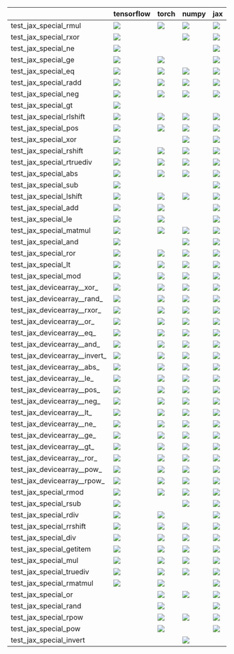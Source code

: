 |                               | tensorflow                                                                                                                                                                             | torch                                                                                                                                                                                                                              | numpy                                                                                                                                                                                                                              | jax                                                                                                                                                                                    |
|:------------------------------|:---------------------------------------------------------------------------------------------------------------------------------------------------------------------------------------|:-----------------------------------------------------------------------------------------------------------------------------------------------------------------------------------------------------------------------------------|:-----------------------------------------------------------------------------------------------------------------------------------------------------------------------------------------------------------------------------------|:---------------------------------------------------------------------------------------------------------------------------------------------------------------------------------------|
| test_jax_special_rmul         | <a href="https://github.com/unifyai/ivy/actions/runs/3673412355/jobs/6210491866" rel="noopener noreferrer" target="_blank"><img src=https://img.shields.io/badge/-success-success></a> | <a href="https://github.com/unifyai/ivy/actions/runs/3705570578/jobs/6279713650" rel="noopener noreferrer" target="_blank"><img src=https://img.shields.io/badge/-success-success></a>                                             | <a href="https://github.com/unifyai/ivy/actions/runs/3705570578/jobs/6279701411" rel="noopener noreferrer" target="_blank"><img src=https://img.shields.io/badge/-success-success></a>                                             | <a href="null" rel="noopener noreferrer" target="_blank"><img src=https://img.shields.io/badge/-success-success></a>                                                                   |
| test_jax_special_rxor         | <a href="null" rel="noopener noreferrer" target="_blank"><img src=https://img.shields.io/badge/-failure-red></a>                                                                       |                                                                                                                                                                                                                                    | <a href="https://github.com/unifyai/ivy/actions/runs/3665054066/jobs/6195889611" rel="noopener noreferrer" target="_blank"><img src=https://img.shields.io/badge/-failure-red></a>                                                 | <a href="https://github.com/unifyai/ivy/actions/runs/3665054066/jobs/6195896617" rel="noopener noreferrer" target="_blank"><img src=https://img.shields.io/badge/-failure-red></a>     |
| test_jax_special_ne           | <a href="https://github.com/unifyai/ivy/actions/runs/3665034284/jobs/6195878457" rel="noopener noreferrer" target="_blank"><img src=https://img.shields.io/badge/-failure-red></a>     |                                                                                                                                                                                                                                    |                                                                                                                                                                                                                                    | <a href="https://github.com/unifyai/ivy/actions/runs/3665034284/jobs/6195872741" rel="noopener noreferrer" target="_blank"><img src=https://img.shields.io/badge/-failure-red></a>     |
| test_jax_special_ge           | <a href="null" rel="noopener noreferrer" target="_blank"><img src=https://img.shields.io/badge/-failure-red></a>                                                                       | <a href="https://github.com/unifyai/ivy/actions/runs/3665054066/jobs/6195898021" rel="noopener noreferrer" target="_blank"><img src=https://img.shields.io/badge/-failure-red></a>                                                 |                                                                                                                                                                                                                                    | <a href="https://github.com/unifyai/ivy/actions/runs/3665054066/jobs/6195898831" rel="noopener noreferrer" target="_blank"><img src=https://img.shields.io/badge/-failure-red></a>     |
| test_jax_special_eq           | <a href="https://github.com/unifyai/ivy/actions/runs/3665054066/jobs/6195890568" rel="noopener noreferrer" target="_blank"><img src=https://img.shields.io/badge/-failure-red></a>     | <a href="https://github.com/unifyai/ivy/actions/runs/3665054066/jobs/6195895204" rel="noopener noreferrer" target="_blank"><img src=https://img.shields.io/badge/-failure-red></a>                                                 | <a href="https://github.com/unifyai/ivy/actions/runs/3665054066/jobs/6195898831" rel="noopener noreferrer" target="_blank"><img src=https://img.shields.io/badge/-failure-red></a>                                                 | <a href="https://github.com/unifyai/ivy/actions/runs/3665054066/jobs/6195898443" rel="noopener noreferrer" target="_blank"><img src=https://img.shields.io/badge/-failure-red></a>     |
| test_jax_special_radd         | <a href="https://github.com/unifyai/ivy/actions/runs/3705570578/jobs/6279716128" rel="noopener noreferrer" target="_blank"><img src=https://img.shields.io/badge/-success-success></a> | <a href="https://github.com/unifyai/ivy/actions/runs/3705570578/jobs/6279702598" rel="noopener noreferrer" target="_blank"><img src=https://img.shields.io/badge/-success-success></a>                                             | <a href="https://github.com/unifyai/ivy/actions/runs/3673412355/jobs/6210492038" rel="noopener noreferrer" target="_blank"><img src=https://img.shields.io/badge/-success-success></a>                                             | <a href="https://github.com/unifyai/ivy/actions/runs/3705570578/jobs/6279701411" rel="noopener noreferrer" target="_blank"><img src=https://img.shields.io/badge/-success-success></a> |
| test_jax_special_neg          | <a href="https://github.com/unifyai/ivy/actions/runs/3665054066/jobs/6195894153" rel="noopener noreferrer" target="_blank"><img src=https://img.shields.io/badge/-failure-red></a>     | <a href="https://github.com/unifyai/ivy/actions/runs/3665054066/jobs/6195897533" rel="noopener noreferrer" target="_blank"><img src=https://img.shields.io/badge/-failure-red></a>                                                 | <a href="https://github.com/unifyai/ivy/actions/runs/3665034284/jobs/6195870465" rel="noopener noreferrer" target="_blank"><img src=https://img.shields.io/badge/-failure-red></a>                                                 | <a href="https://github.com/unifyai/ivy/actions/runs/3665054066/jobs/6195890875" rel="noopener noreferrer" target="_blank"><img src=https://img.shields.io/badge/-failure-red></a>     |
| test_jax_special_gt           | <a href="https://github.com/unifyai/ivy/actions/runs/3665034284/jobs/6195869679" rel="noopener noreferrer" target="_blank"><img src=https://img.shields.io/badge/-failure-red></a>     |                                                                                                                                                                                                                                    |                                                                                                                                                                                                                                    |                                                                                                                                                                                        |
| test_jax_special_rlshift      | <a href="https://github.com/unifyai/ivy/actions/runs/3673412355/jobs/6210492984" rel="noopener noreferrer" target="_blank"><img src=https://img.shields.io/badge/-success-success></a> | <a href="https://github.com/unifyai/ivy/actions/runs/3673412355/jobs/6210490091" rel="noopener noreferrer" target="_blank"><img src=https://img.shields.io/badge/-success-success></a>                                             | <a href="https://github.com/unifyai/ivy/actions/runs/3705570578/jobs/6279695640" rel="noopener noreferrer" target="_blank"><img src=https://img.shields.io/badge/-success-success></a>                                             | <a href="https://github.com/unifyai/ivy/actions/runs/3705570578/jobs/6279699800" rel="noopener noreferrer" target="_blank"><img src=https://img.shields.io/badge/-success-success></a> |
| test_jax_special_pos          | <a href="https://github.com/unifyai/ivy/actions/runs/3665034284/jobs/6195869679" rel="noopener noreferrer" target="_blank"><img src=https://img.shields.io/badge/-failure-red></a>     | <a href="https://github.com/unifyai/ivy/actions/runs/3665034284/jobs/6195876251" rel="noopener noreferrer" target="_blank"><img src=https://img.shields.io/badge/-failure-red></a>                                                 | <a href="https://github.com/unifyai/ivy/actions/runs/3665054066/jobs/6195894153" rel="noopener noreferrer" target="_blank"><img src=https://img.shields.io/badge/-failure-red></a>                                                 | <a href="https://github.com/unifyai/ivy/actions/runs/3665054066/jobs/6195890875" rel="noopener noreferrer" target="_blank"><img src=https://img.shields.io/badge/-failure-red></a>     |
| test_jax_special_xor          | <a href="https://github.com/unifyai/ivy/actions/runs/3665054066/jobs/6195889611" rel="noopener noreferrer" target="_blank"><img src=https://img.shields.io/badge/-failure-red></a>     |                                                                                                                                                                                                                                    | <a href="https://github.com/unifyai/ivy/actions/runs/3665054066/jobs/6195891660" rel="noopener noreferrer" target="_blank"><img src=https://img.shields.io/badge/-failure-red></a>                                                 | <a href="https://github.com/unifyai/ivy/actions/runs/3665034284/jobs/6195872741" rel="noopener noreferrer" target="_blank"><img src=https://img.shields.io/badge/-failure-red></a>     |
| test_jax_special_rshift       | <a href="null" rel="noopener noreferrer" target="_blank"><img src=https://img.shields.io/badge/-success-success></a>                                                                   | <a href="https://github.com/unifyai/ivy/actions/runs/3705570578/jobs/6279681358" rel="noopener noreferrer" target="_blank"><img src=https://img.shields.io/badge/-failure-red></a>                                                 | <a href="https://github.com/unifyai/ivy/actions/runs/3673412355/jobs/6210481650" rel="noopener noreferrer" target="_blank"><img src=https://img.shields.io/badge/-success-success></a>                                             | <a href="https://github.com/unifyai/ivy/actions/runs/3705570578/jobs/6279690062" rel="noopener noreferrer" target="_blank"><img src=https://img.shields.io/badge/-failure-red></a>     |
| test_jax_special_rtruediv     | <a href="https://github.com/unifyai/ivy/actions/runs/3705570578/jobs/6279695640" rel="noopener noreferrer" target="_blank"><img src=https://img.shields.io/badge/-success-success></a> | <a href="https://github.com/unifyai/ivy/actions/runs/3701114875/jobs/6270139867" rel="noopener noreferrer" target="_blank"><img src=https://img.shields.io/badge/-success-success></a>                                             | <a href="null" rel="noopener noreferrer" target="_blank"><img src=https://img.shields.io/badge/-success-success></a>                                                                                                               | <a href="https://github.com/unifyai/ivy/actions/runs/3705570578/jobs/6279699800" rel="noopener noreferrer" target="_blank"><img src=https://img.shields.io/badge/-success-success></a> |
| test_jax_special_abs          | <a href="https://github.com/unifyai/ivy/actions/runs/3665054066/jobs/6195896617" rel="noopener noreferrer" target="_blank"><img src=https://img.shields.io/badge/-failure-red></a>     | <a href="https://github.com/unifyai/ivy/actions/runs/3665054066/jobs/6195894804" rel="noopener noreferrer" target="_blank"><img src=https://img.shields.io/badge/-failure-red></a>                                                 | <a href="https://github.com/unifyai/ivy/actions/runs/3665054066/jobs/6195891974" rel="noopener noreferrer" target="_blank"><img src=https://img.shields.io/badge/-failure-red></a>                                                 | <a href="https://github.com/unifyai/ivy/actions/runs/3665054066/jobs/6195883617" rel="noopener noreferrer" target="_blank"><img src=https://img.shields.io/badge/-failure-red></a>     |
| test_jax_special_sub          | <a href="https://github.com/unifyai/ivy/actions/runs/3665054066/jobs/6195892328" rel="noopener noreferrer" target="_blank"><img src=https://img.shields.io/badge/-success-success></a> |                                                                                                                                                                                                                                    |                                                                                                                                                                                                                                    | <a href="https://github.com/unifyai/ivy/actions/runs/3665034284/jobs/6195868645" rel="noopener noreferrer" target="_blank"><img src=https://img.shields.io/badge/-success-success></a> |
| test_jax_special_lshift       | <a href="https://github.com/unifyai/ivy/actions/runs/3665034284/jobs/6195879244" rel="noopener noreferrer" target="_blank"><img src=https://img.shields.io/badge/-success-success></a> | <a href="https://github.com/unifyai/ivy/actions/runs/3705570578/jobs/6279690987" rel="noopener noreferrer" target="_blank"><img src=https://img.shields.io/badge/-failure-red></a>                                                 | <a href="https://github.com/unifyai/ivy/actions/runs/3705570578/jobs/6279698262" rel="noopener noreferrer" target="_blank"><img src=https://img.shields.io/badge/-success-success></a>                                             | <a href="https://github.com/unifyai/ivy/actions/runs/3705570578/jobs/6279690987" rel="noopener noreferrer" target="_blank"><img src=https://img.shields.io/badge/-success-success></a> |
| test_jax_special_add          | <a href="https://github.com/unifyai/ivy/actions/runs/3673412355/jobs/6210496076" rel="noopener noreferrer" target="_blank"><img src=https://img.shields.io/badge/-success-success></a> | <a href="https://github.com/unifyai/ivy/actions/runs/3705570578/jobs/6279709168" rel="noopener noreferrer" target="_blank"><img src=https://img.shields.io/badge/-success-success></a>                                             |                                                                                                                                                                                                                                    | <a href="https://github.com/unifyai/ivy/actions/runs/3705570578/jobs/6279702598" rel="noopener noreferrer" target="_blank"><img src=https://img.shields.io/badge/-success-success></a> |
| test_jax_special_le           | <a href="https://github.com/unifyai/ivy/actions/runs/3665054066/jobs/6195883617" rel="noopener noreferrer" target="_blank"><img src=https://img.shields.io/badge/-failure-red></a>     | <a href="https://github.com/unifyai/ivy/actions/runs/3665054066/jobs/6195890875" rel="noopener noreferrer" target="_blank"><img src=https://img.shields.io/badge/-failure-red></a>                                                 |                                                                                                                                                                                                                                    | <a href="https://github.com/unifyai/ivy/actions/runs/3665054066/jobs/6195895204" rel="noopener noreferrer" target="_blank"><img src=https://img.shields.io/badge/-failure-red></a>     |
| test_jax_special_matmul       | <a href="https://github.com/unifyai/ivy/actions/runs/3673412355/jobs/6210490091" rel="noopener noreferrer" target="_blank"><img src=https://img.shields.io/badge/-success-success></a> | <a href="https://github.com/unifyai/ivy/actions/runs/3705570578/jobs/6279703309" rel="noopener noreferrer" target="_blank"><img src=https://img.shields.io/badge/-success-success></a>                                             | <a href="https://github.com/unifyai/ivy/actions/runs/3705570578/jobs/6279702598" rel="noopener noreferrer" target="_blank"><img src=https://img.shields.io/badge/-success-success></a>                                             | <a href="https://github.com/unifyai/ivy/actions/runs/3665054066/jobs/6195896617" rel="noopener noreferrer" target="_blank"><img src=https://img.shields.io/badge/-success-success></a> |
| test_jax_special_and          | <a href="https://github.com/unifyai/ivy/actions/runs/3665034284/jobs/6195879244" rel="noopener noreferrer" target="_blank"><img src=https://img.shields.io/badge/-failure-red></a>     |                                                                                                                                                                                                                                    | <a href="https://github.com/unifyai/ivy/actions/runs/3665054066/jobs/6195892328" rel="noopener noreferrer" target="_blank"><img src=https://img.shields.io/badge/-failure-red></a>                                                 | <a href="https://github.com/unifyai/ivy/actions/runs/3665054066/jobs/6195891660" rel="noopener noreferrer" target="_blank"><img src=https://img.shields.io/badge/-failure-red></a>     |
| test_jax_special_ror          | <a href="https://github.com/unifyai/ivy/actions/runs/3665054066/jobs/6195895204" rel="noopener noreferrer" target="_blank"><img src=https://img.shields.io/badge/-failure-red></a>     | <a href="https://github.com/unifyai/ivy/actions/runs/3665034284/jobs/6195876251" rel="noopener noreferrer" target="_blank"><img src=https://img.shields.io/badge/-failure-red></a>                                                 | <a href="https://github.com/unifyai/ivy/actions/runs/3665034284/jobs/6195872741" rel="noopener noreferrer" target="_blank"><img src=https://img.shields.io/badge/-failure-red></a>                                                 | <a href="https://github.com/unifyai/ivy/actions/runs/3665054066/jobs/6195894804" rel="noopener noreferrer" target="_blank"><img src=https://img.shields.io/badge/-failure-red></a>     |
| test_jax_special_lt           | <a href="https://github.com/unifyai/ivy/actions/runs/3665034284/jobs/6195878721" rel="noopener noreferrer" target="_blank"><img src=https://img.shields.io/badge/-failure-red></a>     | <a href="https://github.com/unifyai/ivy/actions/runs/3665054066/jobs/6195891974" rel="noopener noreferrer" target="_blank"><img src=https://img.shields.io/badge/-failure-red></a>                                                 | <a href="https://github.com/unifyai/ivy/actions/runs/3665054066/jobs/6195898831" rel="noopener noreferrer" target="_blank"><img src=https://img.shields.io/badge/-failure-red></a>                                                 | <a href="https://github.com/unifyai/ivy/actions/runs/3665034284/jobs/6195875698" rel="noopener noreferrer" target="_blank"><img src=https://img.shields.io/badge/-failure-red></a>     |
| test_jax_special_mod          | <a href="https://github.com/unifyai/ivy/actions/runs/3705570578/jobs/6279698262" rel="noopener noreferrer" target="_blank"><img src=https://img.shields.io/badge/-success-success></a> | <a href="https://github.com/unifyai/ivy/actions/runs/3673412355/jobs/6210488136" rel="noopener noreferrer" target="_blank"><img src=https://img.shields.io/badge/-success-success></a>                                             | <a href="https://github.com/unifyai/ivy/actions/runs/3705570578/jobs/6279690987" rel="noopener noreferrer" target="_blank"><img src=https://img.shields.io/badge/-success-success></a>                                             | <a href="https://github.com/unifyai/ivy/actions/runs/3705570578/jobs/6279711550" rel="noopener noreferrer" target="_blank"><img src=https://img.shields.io/badge/-success-success></a> |
| test_jax_devicearray__xor_    | <a href="https://github.com/unifyai/ivy/actions/runs/3705570578/jobs/6279691913" rel="noopener noreferrer" target="_blank"><img src=https://img.shields.io/badge/-success-success></a> | <a href="https://github.com/unifyai/ivy/actions/runs/3653014310/jobs/6172015507" rel="noopener noreferrer" target="_blank"><img src=https://img.shields.io/badge/-failure-red></a>                                                 | <a href="https://github.com/unifyai/ivy/actions/runs/3705570578/jobs/6279703309" rel="noopener noreferrer" target="_blank"><img src=https://img.shields.io/badge/-failure-red></a>                                                 | <a href="https://github.com/unifyai/ivy/actions/runs/3705570578/jobs/6279699800" rel="noopener noreferrer" target="_blank"><img src=https://img.shields.io/badge/-success-success></a> |
| test_jax_devicearray__rand_   | <a href="https://github.com/unifyai/ivy/actions/runs/3705570578/jobs/6279709168" rel="noopener noreferrer" target="_blank"><img src=https://img.shields.io/badge/-success-success></a> | <a href="https://github.com/unifyai/ivy/actions/runs/3684987866/jobs/6235386050" rel="noopener noreferrer" target="_blank"><img src=https://img.shields.io/badge/-failure-red></a>                                                 | <a href="https://github.com/unifyai/ivy/actions/runs/3705570578/jobs/6279716873" rel="noopener noreferrer" target="_blank"><img src=https://img.shields.io/badge/-success-success></a>                                             | <a href="https://github.com/unifyai/ivy/actions/runs/3705570578/jobs/6279706424" rel="noopener noreferrer" target="_blank"><img src=https://img.shields.io/badge/-success-success></a> |
| test_jax_devicearray__rxor_   | <a href="https://github.com/unifyai/ivy/actions/runs/3705570578/jobs/6279706424" rel="noopener noreferrer" target="_blank"><img src=https://img.shields.io/badge/-success-success></a> | <a href="https://github.com/unifyai/ivy/actions/runs/3705570578/jobs/6279712733" rel="noopener noreferrer" target="_blank"><img src=https://img.shields.io/badge/-success-success></a>                                             | <a href="https://github.com/unifyai/ivy/actions/runs/3705570578/jobs/6279691913" rel="noopener noreferrer" target="_blank"><img src=https://img.shields.io/badge/-success-success></a>                                             | <a href="https://github.com/unifyai/ivy/actions/runs/3673412355/jobs/6210488448" rel="noopener noreferrer" target="_blank"><img src=https://img.shields.io/badge/-success-success></a> |
| test_jax_devicearray__or_     | <a href="null" rel="noopener noreferrer" target="_blank"><img src=https://img.shields.io/badge/-success-success></a>                                                                   | <a href="https://github.com/unifyai/ivy/actions/runs/3705570578/jobs/6279709168" rel="noopener noreferrer" target="_blank"><img src=https://img.shields.io/badge/-failure-red></a>                                                 | <a href="https://github.com/unifyai/ivy/actions/runs/3673412355/jobs/6210493323" rel="noopener noreferrer" target="_blank"><img src=https://img.shields.io/badge/-success-success></a>                                             | <a href="https://github.com/unifyai/ivy/actions/runs/3705570578/jobs/6279688712" rel="noopener noreferrer" target="_blank"><img src=https://img.shields.io/badge/-success-success></a> |
| test_jax_devicearray__eq_     | <a href="https://github.com/unifyai/ivy/actions/runs/3705570578/jobs/6279698262" rel="noopener noreferrer" target="_blank"><img src=https://img.shields.io/badge/-success-success></a> | <a href="https://github.com/unifyai/ivy/actions/runs/3705570578/jobs/6279709168" rel="noopener noreferrer" target="_blank"><img src=https://img.shields.io/badge/-success-success></a>                                             | <a href="https://github.com/unifyai/ivy/actions/runs/3705570578/jobs/6279710446" rel="noopener noreferrer" target="_blank"><img src=https://img.shields.io/badge/-success-success></a>                                             | <a href="https://github.com/unifyai/ivy/actions/runs/3705570578/jobs/6279707601" rel="noopener noreferrer" target="_blank"><img src=https://img.shields.io/badge/-success-success></a> |
| test_jax_devicearray__and_    | <a href="https://github.com/unifyai/ivy/actions/runs/3705570578/jobs/6279699800" rel="noopener noreferrer" target="_blank"><img src=https://img.shields.io/badge/-failure-red></a>     | <a href="https://github.com/unifyai/ivy/actions/runs/3705570578/jobs/6279702598" rel="noopener noreferrer" target="_blank"><img src=https://img.shields.io/badge/-success-success></a>                                             | <a href="null" rel="noopener noreferrer" target="_blank"><img src=https://img.shields.io/badge/-failure-red></a>                                                                                                                   | <a href="https://github.com/unifyai/ivy/actions/runs/3705570578/jobs/6279702598" rel="noopener noreferrer" target="_blank"><img src=https://img.shields.io/badge/-failure-red></a>     |
| test_jax_devicearray__invert_ | <a href="https://github.com/unifyai/ivy/actions/runs/3705570578/jobs/6279698262" rel="noopener noreferrer" target="_blank"><img src=https://img.shields.io/badge/-success-success></a> | <a href="https://github.com/unifyai/ivy/actions/runs/3705570578/jobs/6279687691" rel="noopener noreferrer" target="_blank"><img src=https://img.shields.io/badge/-success-success></a>                                             | <a href="https://github.com/unifyai/ivy/actions/runs/3671339393/jobs/6206475814" rel="noopener noreferrer" target="_blank"><img src=https://img.shields.io/badge/-success-success></a>                                             | <a href="https://github.com/unifyai/ivy/actions/runs/3705570578/jobs/6279709168" rel="noopener noreferrer" target="_blank"><img src=https://img.shields.io/badge/-success-success></a> |
| test_jax_devicearray__abs_    | <a href="https://github.com/unifyai/ivy/actions/runs/3705570578/jobs/6279716128" rel="noopener noreferrer" target="_blank"><img src=https://img.shields.io/badge/-success-success></a> | <a href="https://github.com/unifyai/ivy/actions/runs/https://github.com/unifyai/ivy/actions/runs/3608798236/jobs/6081611446" rel="noopener noreferrer" target="_blank"><img src=https://img.shields.io/badge/-success-success></a> | <a href="https://github.com/unifyai/ivy/actions/runs/https://github.com/unifyai/ivy/actions/runs/3608798236/jobs/6081611446" rel="noopener noreferrer" target="_blank"><img src=https://img.shields.io/badge/-success-success></a> | <a href="https://github.com/unifyai/ivy/actions/runs/3673412355/jobs/6210489685" rel="noopener noreferrer" target="_blank"><img src=https://img.shields.io/badge/-success-success></a> |
| test_jax_devicearray__le_     | <a href="https://github.com/unifyai/ivy/actions/runs/3705570578/jobs/6279706424" rel="noopener noreferrer" target="_blank"><img src=https://img.shields.io/badge/-success-success></a> | <a href="https://github.com/unifyai/ivy/actions/runs/3705570578/jobs/6279706424" rel="noopener noreferrer" target="_blank"><img src=https://img.shields.io/badge/-success-success></a>                                             | <a href="https://github.com/unifyai/ivy/actions/runs/3705570578/jobs/6279687691" rel="noopener noreferrer" target="_blank"><img src=https://img.shields.io/badge/-success-success></a>                                             | <a href="https://github.com/unifyai/ivy/actions/runs/3705570578/jobs/6279687691" rel="noopener noreferrer" target="_blank"><img src=https://img.shields.io/badge/-success-success></a> |
| test_jax_devicearray__pos_    | <a href="https://github.com/unifyai/ivy/actions/runs/3705570578/jobs/6279695640" rel="noopener noreferrer" target="_blank"><img src=https://img.shields.io/badge/-success-success></a> | <a href="https://github.com/unifyai/ivy/actions/runs/3673412355/jobs/6210489685" rel="noopener noreferrer" target="_blank"><img src=https://img.shields.io/badge/-success-success></a>                                             | <a href="https://github.com/unifyai/ivy/actions/runs/3673412355/jobs/6210489221" rel="noopener noreferrer" target="_blank"><img src=https://img.shields.io/badge/-success-success></a>                                             | <a href="https://github.com/unifyai/ivy/actions/runs/3673412355/jobs/6210494326" rel="noopener noreferrer" target="_blank"><img src=https://img.shields.io/badge/-success-success></a> |
| test_jax_devicearray__neg_    | <a href="https://github.com/unifyai/ivy/actions/runs/3705570578/jobs/6279706424" rel="noopener noreferrer" target="_blank"><img src=https://img.shields.io/badge/-failure-red></a>     | <a href="https://github.com/unifyai/ivy/actions/runs/3705570578/jobs/6279707601" rel="noopener noreferrer" target="_blank"><img src=https://img.shields.io/badge/-success-success></a>                                             | <a href="null" rel="noopener noreferrer" target="_blank"><img src=https://img.shields.io/badge/-success-success></a>                                                                                                               | <a href="https://github.com/unifyai/ivy/actions/runs/3705570578/jobs/6279695640" rel="noopener noreferrer" target="_blank"><img src=https://img.shields.io/badge/-failure-red></a>     |
| test_jax_devicearray__lt_     | <a href="https://github.com/unifyai/ivy/actions/runs/3673412355/jobs/6210489685" rel="noopener noreferrer" target="_blank"><img src=https://img.shields.io/badge/-success-success></a> | <a href="https://github.com/unifyai/ivy/actions/runs/https://github.com/unifyai/ivy/actions/runs/3608798236/jobs/6081611446" rel="noopener noreferrer" target="_blank"><img src=https://img.shields.io/badge/-success-success></a> | <a href="https://github.com/unifyai/ivy/actions/runs/3705570578/jobs/6279690062" rel="noopener noreferrer" target="_blank"><img src=https://img.shields.io/badge/-success-success></a>                                             | <a href="https://github.com/unifyai/ivy/actions/runs/3705570578/jobs/6279687691" rel="noopener noreferrer" target="_blank"><img src=https://img.shields.io/badge/-success-success></a> |
| test_jax_devicearray__ne_     | <a href="https://github.com/unifyai/ivy/actions/runs/3705570578/jobs/6279681358" rel="noopener noreferrer" target="_blank"><img src=https://img.shields.io/badge/-success-success></a> | <a href="https://github.com/unifyai/ivy/actions/runs/3673412355/jobs/6210481650" rel="noopener noreferrer" target="_blank"><img src=https://img.shields.io/badge/-success-success></a>                                             | <a href="https://github.com/unifyai/ivy/actions/runs/3705570578/jobs/6279701411" rel="noopener noreferrer" target="_blank"><img src=https://img.shields.io/badge/-success-success></a>                                             | <a href="https://github.com/unifyai/ivy/actions/runs/3652667612/jobs/6171313965" rel="noopener noreferrer" target="_blank"><img src=https://img.shields.io/badge/-success-success></a> |
| test_jax_devicearray__ge_     | <a href="https://github.com/unifyai/ivy/actions/runs/3705570578/jobs/6279714190" rel="noopener noreferrer" target="_blank"><img src=https://img.shields.io/badge/-success-success></a> | <a href="https://github.com/unifyai/ivy/actions/runs/3673412355/jobs/6210496273" rel="noopener noreferrer" target="_blank"><img src=https://img.shields.io/badge/-success-success></a>                                             | <a href="https://github.com/unifyai/ivy/actions/runs/3659007486/jobs/6184518371" rel="noopener noreferrer" target="_blank"><img src=https://img.shields.io/badge/-success-success></a>                                             | <a href="https://github.com/unifyai/ivy/actions/runs/3705570578/jobs/6279698262" rel="noopener noreferrer" target="_blank"><img src=https://img.shields.io/badge/-success-success></a> |
| test_jax_devicearray__gt_     | <a href="https://github.com/unifyai/ivy/actions/runs/3705570578/jobs/6279710446" rel="noopener noreferrer" target="_blank"><img src=https://img.shields.io/badge/-success-success></a> | <a href="https://github.com/unifyai/ivy/actions/runs/3705570578/jobs/6279688712" rel="noopener noreferrer" target="_blank"><img src=https://img.shields.io/badge/-success-success></a>                                             | <a href="https://github.com/unifyai/ivy/actions/runs/3705570578/jobs/6279690987" rel="noopener noreferrer" target="_blank"><img src=https://img.shields.io/badge/-success-success></a>                                             | <a href="https://github.com/unifyai/ivy/actions/runs/3705570578/jobs/6279681358" rel="noopener noreferrer" target="_blank"><img src=https://img.shields.io/badge/-success-success></a> |
| test_jax_devicearray__ror_    | <a href="https://github.com/unifyai/ivy/actions/runs/3705570578/jobs/6279710446" rel="noopener noreferrer" target="_blank"><img src=https://img.shields.io/badge/-success-success></a> | <a href="https://github.com/unifyai/ivy/actions/runs/3673412355/jobs/6210495323" rel="noopener noreferrer" target="_blank"><img src=https://img.shields.io/badge/-success-success></a>                                             | <a href="https://github.com/unifyai/ivy/actions/runs/3705570578/jobs/6279690062" rel="noopener noreferrer" target="_blank"><img src=https://img.shields.io/badge/-success-success></a>                                             | <a href="https://github.com/unifyai/ivy/actions/runs/3705570578/jobs/6279702598" rel="noopener noreferrer" target="_blank"><img src=https://img.shields.io/badge/-success-success></a> |
| test_jax_devicearray__pow_    | <a href="https://github.com/unifyai/ivy/actions/runs/3705570578/jobs/6279688712" rel="noopener noreferrer" target="_blank"><img src=https://img.shields.io/badge/-success-success></a> | <a href="https://github.com/unifyai/ivy/actions/runs/3705570578/jobs/6279711550" rel="noopener noreferrer" target="_blank"><img src=https://img.shields.io/badge/-success-success></a>                                             | <a href="https://github.com/unifyai/ivy/actions/runs/3705570578/jobs/6279709168" rel="noopener noreferrer" target="_blank"><img src=https://img.shields.io/badge/-success-success></a>                                             | <a href="https://github.com/unifyai/ivy/actions/runs/3705570578/jobs/6279693201" rel="noopener noreferrer" target="_blank"><img src=https://img.shields.io/badge/-success-success></a> |
| test_jax_devicearray__rpow_   | <a href="https://github.com/unifyai/ivy/actions/runs/3705570578/jobs/6279706424" rel="noopener noreferrer" target="_blank"><img src=https://img.shields.io/badge/-success-success></a> | <a href="https://github.com/unifyai/ivy/actions/runs/3673412355/jobs/6210492038" rel="noopener noreferrer" target="_blank"><img src=https://img.shields.io/badge/-success-success></a>                                             | <a href="https://github.com/unifyai/ivy/actions/runs/3705570578/jobs/6279713650" rel="noopener noreferrer" target="_blank"><img src=https://img.shields.io/badge/-success-success></a>                                             | <a href="https://github.com/unifyai/ivy/actions/runs/3705570578/jobs/6279707601" rel="noopener noreferrer" target="_blank"><img src=https://img.shields.io/badge/-success-success></a> |
| test_jax_special_rmod         | <a href="https://github.com/unifyai/ivy/actions/runs/3705570578/jobs/6279712733" rel="noopener noreferrer" target="_blank"><img src=https://img.shields.io/badge/-success-success></a> | <a href="https://github.com/unifyai/ivy/actions/runs/3665034284/jobs/6195869334" rel="noopener noreferrer" target="_blank"><img src=https://img.shields.io/badge/-success-success></a>                                             | <a href="https://github.com/unifyai/ivy/actions/runs/3705570578/jobs/6279704914" rel="noopener noreferrer" target="_blank"><img src=https://img.shields.io/badge/-success-success></a>                                             | <a href="https://github.com/unifyai/ivy/actions/runs/3705570578/jobs/6279713650" rel="noopener noreferrer" target="_blank"><img src=https://img.shields.io/badge/-success-success></a> |
| test_jax_special_rsub         | <a href="https://github.com/unifyai/ivy/actions/runs/3673412355/jobs/6210487598" rel="noopener noreferrer" target="_blank"><img src=https://img.shields.io/badge/-success-success></a> |                                                                                                                                                                                                                                    | <a href="https://github.com/unifyai/ivy/actions/runs/3705570578/jobs/6279687691" rel="noopener noreferrer" target="_blank"><img src=https://img.shields.io/badge/-success-success></a>                                             | <a href="https://github.com/unifyai/ivy/actions/runs/3665054066/jobs/6195890875" rel="noopener noreferrer" target="_blank"><img src=https://img.shields.io/badge/-success-success></a> |
| test_jax_special_rdiv         | <a href="https://github.com/unifyai/ivy/actions/runs/3673412355/jobs/6210487598" rel="noopener noreferrer" target="_blank"><img src=https://img.shields.io/badge/-success-success></a> | <a href="https://github.com/unifyai/ivy/actions/runs/3673412355/jobs/6210493323" rel="noopener noreferrer" target="_blank"><img src=https://img.shields.io/badge/-success-success></a>                                             |                                                                                                                                                                                                                                    | <a href="null" rel="noopener noreferrer" target="_blank"><img src=https://img.shields.io/badge/-success-success></a>                                                                   |
| test_jax_special_rrshift      | <a href="https://github.com/unifyai/ivy/actions/runs/3673412355/jobs/6210491345" rel="noopener noreferrer" target="_blank"><img src=https://img.shields.io/badge/-success-success></a> | <a href="https://github.com/unifyai/ivy/actions/runs/3665034284/jobs/6195869334" rel="noopener noreferrer" target="_blank"><img src=https://img.shields.io/badge/-success-success></a>                                             | <a href="https://github.com/unifyai/ivy/actions/runs/3705570578/jobs/6279699800" rel="noopener noreferrer" target="_blank"><img src=https://img.shields.io/badge/-success-success></a>                                             | <a href="https://github.com/unifyai/ivy/actions/runs/3705570578/jobs/6279703309" rel="noopener noreferrer" target="_blank"><img src=https://img.shields.io/badge/-success-success></a> |
| test_jax_special_div          | <a href="https://github.com/unifyai/ivy/actions/runs/3705570578/jobs/6279709168" rel="noopener noreferrer" target="_blank"><img src=https://img.shields.io/badge/-success-success></a> | <a href="https://github.com/unifyai/ivy/actions/runs/3665034284/jobs/6195875698" rel="noopener noreferrer" target="_blank"><img src=https://img.shields.io/badge/-failure-red></a>                                                 | <a href="https://github.com/unifyai/ivy/actions/runs/3673412355/jobs/6210494924" rel="noopener noreferrer" target="_blank"><img src=https://img.shields.io/badge/-success-success></a>                                             | <a href="https://github.com/unifyai/ivy/actions/runs/3673412355/jobs/6210488136" rel="noopener noreferrer" target="_blank"><img src=https://img.shields.io/badge/-success-success></a> |
| test_jax_special_getitem      | <a href="https://github.com/unifyai/ivy/actions/runs/3705570578/jobs/6279690987" rel="noopener noreferrer" target="_blank"><img src=https://img.shields.io/badge/-success-success></a> | <a href="https://github.com/unifyai/ivy/actions/runs/3689426676/jobs/6245403398" rel="noopener noreferrer" target="_blank"><img src=https://img.shields.io/badge/-failure-red></a>                                                 | <a href="https://github.com/unifyai/ivy/actions/runs/3705570578/jobs/6279714190" rel="noopener noreferrer" target="_blank"><img src=https://img.shields.io/badge/-success-success></a>                                             | <a href="https://github.com/unifyai/ivy/actions/runs/3705570578/jobs/6279710446" rel="noopener noreferrer" target="_blank"><img src=https://img.shields.io/badge/-success-success></a> |
| test_jax_special_mul          | <a href="https://github.com/unifyai/ivy/actions/runs/3705570578/jobs/6279703309" rel="noopener noreferrer" target="_blank"><img src=https://img.shields.io/badge/-failure-red></a>     | <a href="https://github.com/unifyai/ivy/actions/runs/3705570578/jobs/6279704914" rel="noopener noreferrer" target="_blank"><img src=https://img.shields.io/badge/-success-success></a>                                             | <a href="https://github.com/unifyai/ivy/actions/runs/3705570578/jobs/6279713650" rel="noopener noreferrer" target="_blank"><img src=https://img.shields.io/badge/-success-success></a>                                             | <a href="https://github.com/unifyai/ivy/actions/runs/3705570578/jobs/6279707601" rel="noopener noreferrer" target="_blank"><img src=https://img.shields.io/badge/-success-success></a> |
| test_jax_special_truediv      | <a href="https://github.com/unifyai/ivy/actions/runs/3705570578/jobs/6279712733" rel="noopener noreferrer" target="_blank"><img src=https://img.shields.io/badge/-failure-red></a>     | <a href="https://github.com/unifyai/ivy/actions/runs/3705570578/jobs/6279714190" rel="noopener noreferrer" target="_blank"><img src=https://img.shields.io/badge/-success-success></a>                                             | <a href="https://github.com/unifyai/ivy/actions/runs/3673412355/jobs/6210494924" rel="noopener noreferrer" target="_blank"><img src=https://img.shields.io/badge/-success-success></a>                                             | <a href="https://github.com/unifyai/ivy/actions/runs/3705570578/jobs/6279698262" rel="noopener noreferrer" target="_blank"><img src=https://img.shields.io/badge/-success-success></a> |
| test_jax_special_rmatmul      | <a href="https://github.com/unifyai/ivy/actions/runs/3705570578/jobs/6279713650" rel="noopener noreferrer" target="_blank"><img src=https://img.shields.io/badge/-failure-red></a>     | <a href="https://github.com/unifyai/ivy/actions/runs/3705570578/jobs/6279702598" rel="noopener noreferrer" target="_blank"><img src=https://img.shields.io/badge/-success-success></a>                                             |                                                                                                                                                                                                                                    | <a href="https://github.com/unifyai/ivy/actions/runs/3665054066/jobs/6195890568" rel="noopener noreferrer" target="_blank"><img src=https://img.shields.io/badge/-success-success></a> |
| test_jax_special_or           |                                                                                                                                                                                        | <a href="null" rel="noopener noreferrer" target="_blank"><img src=https://img.shields.io/badge/-failure-red></a>                                                                                                                   | <a href="https://github.com/unifyai/ivy/actions/runs/3665054066/jobs/6195891660" rel="noopener noreferrer" target="_blank"><img src=https://img.shields.io/badge/-failure-red></a>                                                 | <a href="https://github.com/unifyai/ivy/actions/runs/3665054066/jobs/6195883617" rel="noopener noreferrer" target="_blank"><img src=https://img.shields.io/badge/-failure-red></a>     |
| test_jax_special_rand         |                                                                                                                                                                                        | <a href="https://github.com/unifyai/ivy/actions/runs/3665054066/jobs/6195890271" rel="noopener noreferrer" target="_blank"><img src=https://img.shields.io/badge/-failure-red></a>                                                 |                                                                                                                                                                                                                                    | <a href="https://github.com/unifyai/ivy/actions/runs/3665054066/jobs/6195892328" rel="noopener noreferrer" target="_blank"><img src=https://img.shields.io/badge/-failure-red></a>     |
| test_jax_special_rpow         |                                                                                                                                                                                        | <a href="https://github.com/unifyai/ivy/actions/runs/3665054066/jobs/6195895204" rel="noopener noreferrer" target="_blank"><img src=https://img.shields.io/badge/-failure-red></a>                                                 | <a href="https://github.com/unifyai/ivy/actions/runs/3650656827/jobs/6166910869" rel="noopener noreferrer" target="_blank"><img src=https://img.shields.io/badge/-failure-red></a>                                                 | <a href="https://github.com/unifyai/ivy/actions/runs/3665054066/jobs/6195898831" rel="noopener noreferrer" target="_blank"><img src=https://img.shields.io/badge/-failure-red></a>     |
| test_jax_special_pow          |                                                                                                                                                                                        | <a href="https://github.com/unifyai/ivy/actions/runs/3665054066/jobs/6195896617" rel="noopener noreferrer" target="_blank"><img src=https://img.shields.io/badge/-failure-red></a>                                                 |                                                                                                                                                                                                                                    | <a href="https://github.com/unifyai/ivy/actions/runs/3665054066/jobs/6195896617" rel="noopener noreferrer" target="_blank"><img src=https://img.shields.io/badge/-failure-red></a>     |
| test_jax_special_invert       |                                                                                                                                                                                        |                                                                                                                                                                                                                                    | <a href="https://github.com/unifyai/ivy/actions/runs/3665034284/jobs/6195870465" rel="noopener noreferrer" target="_blank"><img src=https://img.shields.io/badge/-failure-red></a>                                                 |                                                                                                                                                                                        |